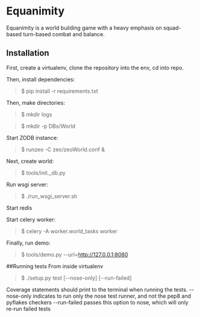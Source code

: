 # Equanimity

Equanimity is a world building game with a heavy emphasis on squad-based turn-based combat and balance.

## Installation

First, create a virtualenv, clone the repository into the env, cd into repo.

Then, install dependencies:

> $ pip install -r requirements.txt

Then, make directories:

> $ mkdir logs

> $ mkdir -p DBs/World

Start ZODB instance:

> $ runzeo -C zeo/zeoWorld.conf &

Next, create world:

> $ tools/init._db.py

Run wsgi server:

> $ ./run_wsgi_server.sh

Start redis

Start celery worker:
> $ celery -A worker.world_tasks worker

Finally, run demo:

> $ tools/demo.py --url=http://127.0.0.1:8080

##Running tests
From inside virtualenv
> $ ./setup.py test [--nose-only] [--run-failed]

Coverage statements should print to the terminal when running the tests.
--nose-only indicates to run only the nose test runner, and not the pep8 and pyflakes checkers
--run-failed passes this option to nose, which will only re-run failed tests
